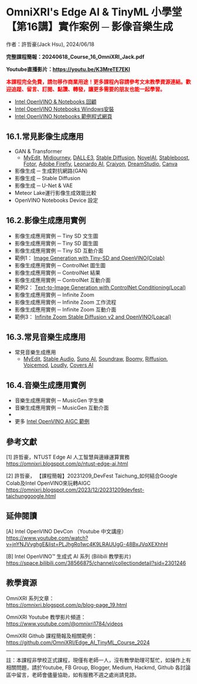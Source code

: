 # OmniXRI's Edge AI & TinyML 小學堂 【第16講】實作案例 ─ 影像音樂生成
作者：許哲豪(Jack Hsu), 2024/06/18

**完整課程簡報：20240618_Course_16_OmniXRI_Jack.pdf**  

**Youtube直播影片：https://youtu.be/K3MreTE7EKI**  

**<font color="#f00">本課程完全免費，請勿移作商業用途！更多課程內容請參考文末教學資源連結。歡迎追蹤、留言、訂閱、點讚、轉發，讓更多需要的朋友也能一起學習。</font>**

- [Intel OpenVINO & Notebooks 回顧](https://youtu.be/6By3GXuEpFc)
- [Intel OpenVINO Notebooks Windows安裝](https://github.com/openvinotoolkit/openvino_notebooks/wiki/Windows)
- [Intel OpenVINO Notebooks 範例程式網頁](https://openvinotoolkit.github.io/openvino_notebooks/)

## 16.1.常見影像生成應用
- GAN & Transformer
    - [MyEdit](https://myedit.online/tw/photo-editor/ai-image-generator), [Midjourney](https://www.midjourney.com/home), [DALL·E3](https://openai.com/index/dall-e-3/), [Stable Diffusion](https://stability.ai/), [NovelAI](https://novelai.net/), [Stableboost](https://serp.ai/tools/stableboost/), [Fotor](https://www.fotor.com/tw/), [Adobe Firefly](https://www.adobe.com/tw/products/firefly/features/ai-painting-generator.html), [Leonardo AI](https://leonardo.ai/), [Craiyon](https://www.craiyon.com/), [DreamStudio](https://beta.dreamstudio.ai/generate), [Canva](https://www.canva.com/)
- 影像生成 ─ 生成對抗網路(GAN)
- 影像生成 ─ Stable Diffusion
- 影像生成 ─ U-Net & VAE
- Meteor Lake運行影像生成效能比較
- OpenVINO Notebooks Device 設定

## 16.2.影像生成應用實例
- 影像生成應用實例 ─ Tiny SD 文生圖
- 影像生成應用實例 ─ Tiny SD 圖生圖
- 影像生成應用實例 ─ Tiny SD 互動介面
- 範例1： [Image Generation with Tiny-SD and OpenVINO(Colab)](https://colab.research.google.com/github/openvinotoolkit/openvino_notebooks/blob/latest/notebooks/tiny-sd-image-generation/tiny-sd-image-generation.ipynb)
- 影像生成應用實例 ─ ControlNet 圖生圖
- 影像生成應用實例 ─ ControlNet 結果
- 影像生成應用實例 ─ ControlNet 互動介面
- 範例2： [Text-to-Image Generation with ControlNet Conditioning(Local)](https://github.com/openvinotoolkit/openvino_notebooks/blob/latest/notebooks/controlnet-stable-diffusion/controlnet-stable-diffusion.ipynb)
- 影像生成應用實例 ─ Infinite Zoom
- 影像生成應用實例 ─ Infinite Zoom 工作流程
- 影像生成應用實例 ─ Infinite Zoom 互動介面
- 範例3： [Infinite Zoom Stable Diffusion v2 and OpenVINO(Loacal)](https://github.com/openvinotoolkit/openvino_notebooks/blob/latest/notebooks/stable-diffusion-v2/stable-diffusion-v2-infinite-zoom.ipynb
)

## 16.3.常見音樂生成應用
- 常見音樂生成應用
    - [MyEdit](https://myedit.online/tw/audio-editor/ai-sound-effect-generator), [Stable Audio](https://www.stableaudio.com/), [Suno AI](https://suno.com/), [Soundraw](https://soundraw.io/), [Boomy](https://boomy.com/), [Riffusion](https://www.riffusion.com/), [Voicemod](https://www.voicemod.net/zh/), [Loudly](https://www.loudly.com/), [Covers AI](https://covers.ai/)

## 16.4.音樂生成應用實例
- 音樂生成應用實例 ─ MusicGen 字生樂
- 音樂生成應用實例 ─ MusicGen 互動介面
- 
- 更多 [Intel OpenVINO AIGC 範例](https://openvinotoolkit.github.io/openvino_notebooks/)

## 參考文獻

[1] 許哲豪，NTUST Edge AI 人工智慧與邊緣運算實務
https://omnixri.blogspot.com/p/ntust-edge-ai.html

[2] 許哲豪， 【課程簡報】20231209_DevFest Taichung_如何結合Google Colab及Intel OpenVINO來玩轉AIGC  
https://omnixri.blogspot.com/2023/12/20231209devfest-taichunggoogle.html  

## 延伸閱讀

[A] Intel OpenVINO DevCon （Youtube 中文講座）  
https://www.youtube.com/watch?v=jnYNJVvghgE&list=PLJhgRo1wc4K9LRAUUgG-48BxJVqXEXhhH  

[B] Intel OpenVINO™ 生成式 AI 系列 (Bilibili 教學影片)  
https://space.bilibili.com/38566875/channel/collectiondetail?sid=2301246  

## 教學資源

OmniXRI 系列文章：  
https://omnixri.blogspot.com/p/blog-page_19.html

OmniXRI Youtube 教學影片頻道：  
https://www.youtube.com/@omnixri1784/videos  

OmniXRI Github 課程簡報及相關範例：  
https://github.com/OmniXRI/Edge_AI_TinyML_Course_2024

---
註：本課程非學校正式課程，現僅有老師一人，沒有教學助理可幫忙，如操作上有相關問題，請於Youtube, FB Group, Blogger, Medium, Hackmd, Github 各討論區中留言，老師會儘量協助，如有服務不週之處尚請見諒。
